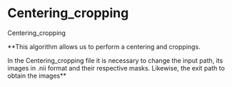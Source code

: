 # Centering_cropping
Centering_cropping

**This algorithm allows us to perform a centering and croppings.

In the Centering_cropping file it is necessary to change the input path, its images in .nii format and their respective masks. Likewise, the exit path to obtain the  images**
